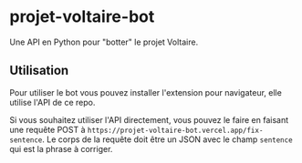 # projet-voltaire-bot

Une API en Python pour "botter" le projet Voltaire.

## Utilisation

Pour utiliser le bot vous pouvez installer l'extension pour navigateur, elle utilise l'API de ce repo.

Si vous souhaitez utiliser l'API directement, vous pouvez le faire en faisant une requête POST à `https://projet-voltaire-bot.vercel.app/fix-sentence`. Le corps de la requête doit être un JSON avec le champ `sentence` qui est la phrase à corriger.
